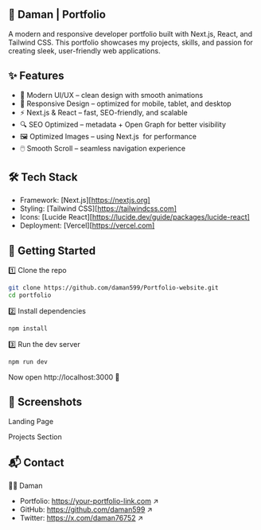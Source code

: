 ## 🚀 Daman | Portfolio

A modern and responsive developer portfolio built with Next.js, React, and Tailwind CSS.
This portfolio showcases my projects, skills, and passion for creating sleek, user-friendly web applications.

## ✨ Features

- 🎨 Modern UI/UX – clean design with smooth animations
- 📱 Responsive Design – optimized for mobile, tablet, and desktop
- ⚡ Next.js & React – fast, SEO-friendly, and scalable
- 🔍 SEO Optimized – metadata + Open Graph for better visibility
- 🖼️ Optimized Images – using Next.js <Image /> for performance
- 🖱️ Smooth Scroll – seamless navigation experience

## 🛠️ Tech Stack

- Framework: [Next.js][https://nextjs.org]
- Styling: [Tailwind CSS][https://tailwindcss.com]
- Icons: [Lucide React][https://lucide.dev/guide/packages/lucide-react]
- Deployment: [Vercel][https://vercel.com]

## 🚀 Getting Started

1️⃣ Clone the repo

```bash
git clone https://github.com/daman599/Portfolio-website.git
cd portfolio
```

2️⃣ Install dependencies

```bash
npm install
```

3️⃣ Run the dev server

```bash
npm run dev
```

Now open http://localhost:3000 🎉

## 📸 Screenshots

Landing Page

Projects Section

## 📬 Contact

👨‍💻 Daman

- Portfolio: https://your-portfolio-link.com ↗
- GitHub: https://github.com/daman599 ↗
- Twitter: https://x.com/daman76752 ↗

